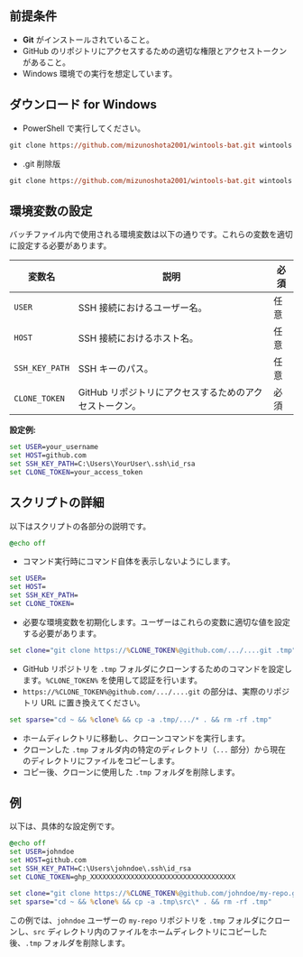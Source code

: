 ## 前提条件

- **Git** がインストールされていること。
- GitHub のリポジトリにアクセスするための適切な権限とアクセストークンがあること。
- Windows 環境での実行を想定しています。

## ダウンロード for Windows

- PowerShell で実行してください。

```ps
git clone https://github.com/mizunoshota2001/wintools-bat.git wintools
```

- .git 削除版

```ps
git clone https://github.com/mizunoshota2001/wintools-bat.git wintools ; cd wintools ; rm -r -fo .git
```

## 環境変数の設定

バッチファイル内で使用される環境変数は以下の通りです。これらの変数を適切に設定する必要があります。

| 変数名         | 説明                                                    | 必須 |
| -------------- | ------------------------------------------------------- | ---- |
| `USER`         | SSH 接続におけるユーザー名。                            | 任意 |
| `HOST`         | SSH 接続におけるホスト名。                              | 任意 |
| `SSH_KEY_PATH` | SSH キーのパス。                                        | 任意 |
| `CLONE_TOKEN`  | GitHub リポジトリにアクセスするためのアクセストークン。 | 必須 |

**設定例:**

```bat
set USER=your_username
set HOST=github.com
set SSH_KEY_PATH=C:\Users\YourUser\.ssh\id_rsa
set CLONE_TOKEN=your_access_token
```

## スクリプトの詳細

以下はスクリプトの各部分の説明です。

```bat
@echo off
```

- コマンド実行時にコマンド自体を表示しないようにします。

```bat
set USER=
set HOST=
set SSH_KEY_PATH=
set CLONE_TOKEN=
```

- 必要な環境変数を初期化します。ユーザーはこれらの変数に適切な値を設定する必要があります。

```bat
set clone="git clone https://%CLONE_TOKEN%@github.com/.../....git .tmp"
```

- GitHub リポジトリを `.tmp` フォルダにクローンするためのコマンドを設定します。`%CLONE_TOKEN%` を使用して認証を行います。
- `https://%CLONE_TOKEN%@github.com/.../....git` の部分は、実際のリポジトリ URL に置き換えてください。

```bat
set sparse="cd ~ && %clone% && cp -a .tmp/.../* . && rm -rf .tmp"
```

- ホームディレクトリに移動し、クローンコマンドを実行します。
- クローンした `.tmp` フォルダ内の特定のディレクトリ（`...` 部分）から現在のディレクトリにファイルをコピーします。
- コピー後、クローンに使用した `.tmp` フォルダを削除します。

## 例

以下は、具体的な設定例です。

```bat
@echo off
set USER=johndoe
set HOST=github.com
set SSH_KEY_PATH=C:\Users\johndoe\.ssh\id_rsa
set CLONE_TOKEN=ghp_XXXXXXXXXXXXXXXXXXXXXXXXXXXXXXXXXXXX

set clone="git clone https://%CLONE_TOKEN%@github.com/johndoe/my-repo.git .tmp"
set sparse="cd ~ && %clone% && cp -a .tmp\src\* . && rm -rf .tmp"
```

この例では、`johndoe` ユーザーの `my-repo` リポジトリを `.tmp` フォルダにクローンし、`src` ディレクトリ内のファイルをホームディレクトリにコピーした後、`.tmp` フォルダを削除します。
